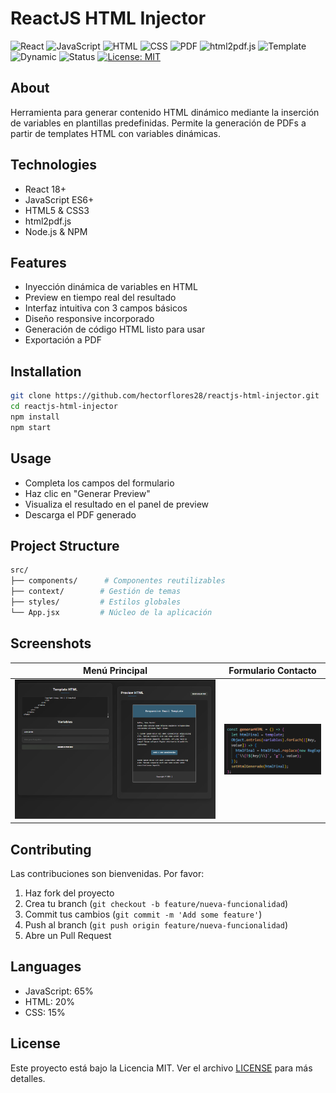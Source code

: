 # ReactJS HTML Injector

![React](https://img.shields.io/badge/React-18+-61DAFB.svg)
![JavaScript](https://img.shields.io/badge/JavaScript-ES6+-F7DF1E.svg)
![HTML](https://img.shields.io/badge/HTML-5-E34F26.svg)
![CSS](https://img.shields.io/badge/CSS-3-1572B6.svg)
![PDF](https://img.shields.io/badge/PDF-Generator-red.svg)
![html2pdf.js](https://img.shields.io/badge/html2pdf.js-Latest-blue.svg)
![Template](https://img.shields.io/badge/Template-Injection-success.svg)
![Dynamic](https://img.shields.io/badge/Dynamic-Variables-orange.svg)
![Status](https://img.shields.io/badge/Status-Active-brightgreen.svg)
[![License: MIT](https://img.shields.io/badge/License-MIT-blue.svg)](https://opensource.org/licenses/MIT)

## About
Herramienta para generar contenido HTML dinámico mediante la inserción de variables en plantillas predefinidas. Permite la generación de PDFs a partir de templates HTML con variables dinámicas.

## Technologies
- React 18+
- JavaScript ES6+
- HTML5 & CSS3
- html2pdf.js
- Node.js & NPM

## Features
- Inyección dinámica de variables en HTML
- Preview en tiempo real del resultado
- Interfaz intuitiva con 3 campos básicos
- Diseño responsive incorporado
- Generación de código HTML listo para usar
- Exportación a PDF

## Installation
```bash
git clone https://github.com/hectorflores28/reactjs-html-injector.git
cd reactjs-html-injector
npm install
npm start
```

## Usage
- Completa los campos del formulario
- Haz clic en "Generar Preview"
- Visualiza el resultado en el panel de preview
- Descarga el PDF generado

## Project Structure
```bash
src/
├── components/      # Componentes reutilizables
├── context/        # Gestión de temas
├── styles/         # Estilos globales
└── App.jsx         # Núcleo de la aplicación
```

## Screenshots
| Menú Principal | Formulario Contacto |
|----------------|---------------------|
| ![Formulario y Preview de Inyeccion de Variables](./public/screenshot.png) | ![Fragmento de HTML "template"](./public/screenshot2.png) |

## Contributing
Las contribuciones son bienvenidas. Por favor:
1. Haz fork del proyecto
2. Crea tu branch (`git checkout -b feature/nueva-funcionalidad`)
3. Commit tus cambios (`git commit -m 'Add some feature'`)
4. Push al branch (`git push origin feature/nueva-funcionalidad`)
5. Abre un Pull Request

## Languages
- JavaScript: 65%
- HTML: 20%
- CSS: 15%

## License
Este proyecto está bajo la Licencia MIT. Ver el archivo [LICENSE](./LICENSE) para más detalles.

